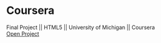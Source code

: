# Coursera
Final Project || HTML5 || University of Michigan || Coursera <br>
<a href="https://heisenberg-007.github.io/Coursera/Assignment.html">Open Project</a>
